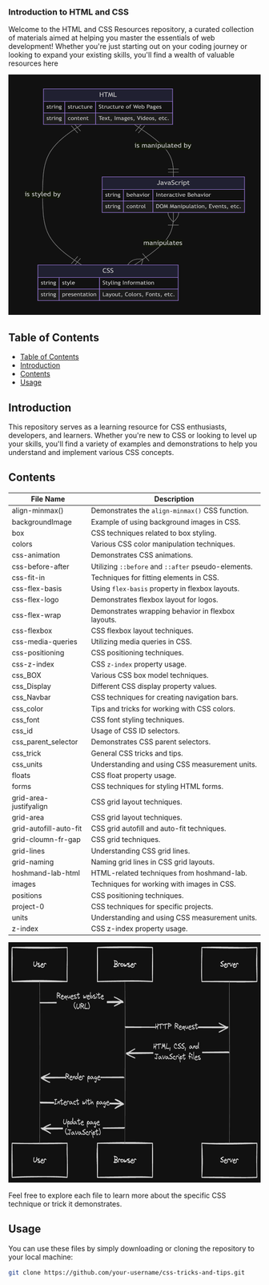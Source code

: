 ### Introduction to HTML and CSS

Welcome to the HTML and CSS Resources repository, a curated collection of materials aimed at helping you master the essentials of web development! Whether you're just starting out on your coding journey or looking to expand your existing skills, you'll find a wealth of valuable resources here

<img src="./assets/description.png" alt="Description of the image" width="700" height="480">

## Table of Contents

- [Table of Contents](#table-of-contents)
- [Introduction](#introduction)
- [Contents](#contents)
- [Usage](#usage)

## Introduction

This repository serves as a learning resource for CSS enthusiasts, developers, and learners. Whether you're new to CSS or looking to level up your skills, you'll find a variety of examples and demonstrations to help you understand and implement various CSS concepts.

## Contents

| File Name              | Description                                         |
| ---------------------- | --------------------------------------------------- |
| align-minmax()         | Demonstrates the `align-minmax()` CSS function.     |
| backgroundImage        | Example of using background images in CSS.          |
| box                    | CSS techniques related to box styling.              |
| colors                 | Various CSS color manipulation techniques.          |
| css-animation          | Demonstrates CSS animations.                        |
| css-before-after       | Utilizing `::before` and `::after` pseudo-elements. |
| css-fit-in             | Techniques for fitting elements in CSS.             |
| css-flex-basis         | Using `flex-basis` property in flexbox layouts.     |
| css-flex-logo          | Demonstrates flexbox layout for logos.              |
| css-flex-wrap          | Demonstrates wrapping behavior in flexbox layouts.  |
| css-flexbox            | CSS flexbox layout techniques.                      |
| css-media-queries      | Utilizing media queries in CSS.                     |
| css-positioning        | CSS positioning techniques.                         |
| css-z-index            | CSS `z-index` property usage.                       |
| css_BOX                | Various CSS box model techniques.                   |
| css_Display            | Different CSS display property values.              |
| css_Navbar             | CSS techniques for creating navigation bars.        |
| css_color              | Tips and tricks for working with CSS colors.        |
| css_font               | CSS font styling techniques.                        |
| css_id                 | Usage of CSS ID selectors.                          |
| css_parent_selector    | Demonstrates CSS parent selectors.                  |
| css_trick              | General CSS tricks and tips.                        |
| css_units              | Understanding and using CSS measurement units.      |
| floats                 | CSS float property usage.                           |
| forms                  | CSS techniques for styling HTML forms.              |
| grid-area-justifyalign | CSS grid layout techniques.                         |
| grid-area              | CSS grid layout techniques.                         |
| grid-autofill-auto-fit | CSS grid autofill and auto-fit techniques.          |
| grid-cloumn-fr-gap     | CSS grid techniques.                                |
| grid-lines             | Understanding CSS grid lines.                       |
| grid-naming            | Naming grid lines in CSS grid layouts.              |
| hoshmand-lab-html      | HTML-related techniques from hoshmand-lab.          |
| images                 | Techniques for working with images in CSS.          |
| positions              | CSS positioning techniques.                         |
| project-0              | CSS techniques for specific projects.               |
| units                  | Understanding and using CSS measurement units.      |
| z-index                | CSS z-index property usage.                         |

<img src="./assets/internet.png" alt="Description of the image" width="700" height="480">

Feel free to explore each file to learn more about the specific CSS technique or trick it demonstrates.

## Usage

You can use these files by simply downloading or cloning the repository to your local machine:

```bash
git clone https://github.com/your-username/css-tricks-and-tips.git
```
